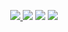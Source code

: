 <p align="center">
  <a href="LICENSE">
    <img src="https://img.shields.io/github/license/neko-mc/digicraft">
  </a>
  <img src="https://img.shields.io/endpoint?url=https://waka.neko.rs/api/compat/shields/v1/Atakku/interval:any/project:digicraft&color=4791ff&label=digicraft">
  <img src="https://img.shields.io/github/languages/code-size/neko-mc/digicraft">
  <a href="https://mc.neko.rs/discord">
    <img src="https://img.shields.io/badge/chat-on%20discord-5865F2">
  </a>
</p>